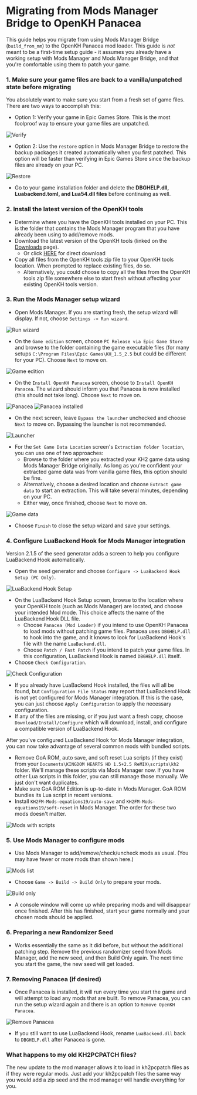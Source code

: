 # Migrating from Mods Manager Bridge to OpenKH Panacea

This guide helps you migrate from using Mods Manager Bridge (`build_from_mm`) to the OpenKH Panacea mod loader. This
guide is _not_ meant to be a first-time setup guide - it assumes you already have a working setup with Mods Manager and
Mods Manager Bridge, and that you're comfortable using them to patch your game.

### 1. Make sure your game files are back to a vanilla/unpatched state before migrating

You absolutely want to make sure you start from a fresh set of game files. There are two ways to accomplish this:

* Option 1: Verify your game in Epic Games Store. This is the most foolproof way to ensure your game files are
  unpatched.

![Verify](../images/egs/verify.png)

* Option 2: Use the `restore` option in Mods Manager Bridge to restore the backup packages it created automatically when
  you first patched. This option will be faster than verifying in Epic Games Store since the backup files are already on
  your PC.

![Restore](../images/mods-manager-bridge/restore.png)

* Go to your game installation folder and delete the **DBGHELP.dll, Luabackend.toml, and Lua54.dll files** before continuing as well.

### 2. Install the latest version of the OpenKH tools

* Determine where you have the OpenKH tools installed on your PC. This is the folder that contains the Mods Manager
  program that you have already been using to add/remove mods.
* Download the latest version of the OpenKH tools (linked on the [Downloads](../../downloads/index.md) page).
  * Or click [HERE](https://cdn.discordapp.com/attachments/803658031749267517/1006967855633399838/openkh-modmanager.zip) for direct download
* Copy all files from the OpenKH tools zip file to your OpenKH tools location. When prompted to replace existing files,
  do so.
    * Alternatively, you could choose to copy all the files from the OpenKH tools zip file somewhere else to start fresh
      without affecting your existing OpenKH tools version.

### 3. Run the Mods Manager setup wizard

* Open Mods Manager. If you are starting fresh, the setup wizard will display. If not, choose `Settings -> Run wizard`.

![Run wizard](../images/mods-manager/run-wizard.png)

* On the `Game edition` screen, choose `PC Release via Epic Game Store` and browse to the folder containing the game
  executable files (for many setups `C:\Program Files\Epic Games\KH_1.5_2.5` but could be different for your PC).
  Choose `Next` to move on.

![Game edition](../images/mods-manager/wizard/game-edition-pc.png)

* On the `Install OpenKH Panacea` screen, choose to `Install OpenKH Panacea`. The wizard should inform you that Panacea
  is now installed (this should not take long). Choose `Next` to move on.

![Panacea](../images/mods-manager/wizard/panacea-not-installed.png) ![Panacea installed](../images/mods-manager/wizard/panacea-installed.png)

* On the next screen, leave `Bypass the launcher` unchecked and choose `Next` to move on. Bypassing the launcher is not
  recommended.

![Launcher](../images/mods-manager/wizard/bypass-launcher-unchecked.png)

* For the `Set Game Data Location` screen's `Extraction folder location`, you can use one of two approaches:
    * Browse to the folder where you extracted your KH2 game data using Mods Manager Bridge originally. As long as
      you're confident your extracted game data was from vanilla game files, this option should be fine.
    * Alternatively, choose a desired location and choose `Extract game data` to start an extraction. This will take
      several minutes, depending on your PC.
    * Either way, once finished, choose `Next` to move on.

![Game data](../images/mods-manager/wizard/game-data-location.png)

* Choose `Finish` to close the setup wizard and save your settings.

### 4. Configure LuaBackend Hook for Mods Manager integration

Version 2.1.5 of the seed generator adds a screen to help you configure LuaBackend Hook automatically.

* Open the seed generator and choose `Configure -> LuaBackend Hook Setup (PC Only)`.

![LuaBackend Hook Setup](../images/seed-generator/configure-luabackend-hook-setup.png)

* On the LuaBackend Hook Setup screen, browse to the location where your OpenKH tools (such as Mods Manager) are
  located, and choose your intended Mod mode. This choice affects the name of the LuaBackend Hook DLL file.
  * Choose `Panacea (Mod Loader)` if you intend to use OpenKH Panacea to load mods without patching game files. Panacea
    uses `DBGHELP.dll` to hook into the game, and it knows to look for LuaBackend Hook's file with the name
    `LuaBackend.dll`.
  * Choose `Patch / Fast Patch` if you intend to patch your game files. In this configuration, LuaBackend Hook is named
    `DBGHELP.dll` itself.
* Choose `Check Configuration`.

![Check Configuration](../images/seed-generator/luabackendhook-setup-panacea.png)

* If you already have LuaBackend Hook installed, the files will all be found, but `Configuration File Status` may report
  that LuaBackend Hook is not yet configured for Mods Manager integration. If this is the case, you can just choose
  `Apply Configuration` to apply the necessary configuration.
* If any of the files are missing, or if you just want a fresh copy, choose `Download/Install/Configure` which will
  download, install, and configure a compatible version of LuaBackend Hook.

After you've configured LuaBackend Hook for Mods Manager integration, you can now take advantage of several common mods
with bundled scripts.

* Remove GoA ROM, auto save, and soft reset Lua scripts (if they exist) from your
  `Documents\KINGDOM HEARTS HD 1.5+2.5 ReMIX\scripts\kh2` folder. We'll manage these scripts via Mods Manager now. If
  you have other Lua scripts in this folder, you can still manage those manually. We just don't want duplicates.
* Make sure GoA ROM Edition is up-to-date in Mods Manager. GoA ROM bundles its Lua script in recent versions.
* Install `KH2FM-Mods-equations19/auto-save` and `KH2FM-Mods-equations19/soft-reset` in Mods Manager. The order for
  these two mods doesn't matter.

![Mods with scripts](../images/mods-manager/example-mods-lua-scripts.png)

### 5. Use Mods Manager to configure mods

* Use Mods Manager to add/remove/check/uncheck mods as usual. (You may have fewer or more mods than shown here.)

![Mods list](../images/mods-manager/example-mods-list.png)

* Choose `Game -> Build -> Build Only` to prepare your mods.

![Build only](../images/mods-manager/build-only.png)

* A console window will come up while preparing mods and will disappear once finished. After this has finished, start
  your game normally and your chosen mods should be applied.

### 6. Preparing a new Randomizer Seed

* Works essentially the same as it did before, but without the additional patching step. Remove the previous randomizer
  seed from Mods Manager, add the new seed, and then Build Only again. The next time you start the game, the new seed
  will get loaded.

### 7. Removing Panacea (if desired)

* Once Panacea is installed, it will run every time you start the game and will attempt to load any mods that are built.
  To remove Panacea, you can run the setup wizard again and there is an option to `Remove OpenKH Panacea`.

![Remove Panacea](../images/mods-manager/wizard/panacea-installed.png)

* If you still want to use LuaBackend Hook, rename `LuaBackend.dll` back to `DBGHELP.dll` after Panacea is gone.

### What happens to my old KH2PCPATCH files?

The new update to the mod manager allows it to load in kh2pcpatch files as if they were regular mods. Just add your kh2pcpatch files the same way you would add a zip seed and the mod manager will handle everything for you.
